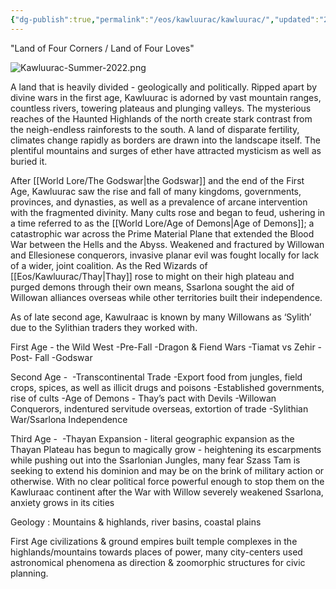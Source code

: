 ```yaml
---
{"dg-publish":true,"permalink":"/eos/kawluurac/kawluurac/","updated":"2024-12-24T21:18:09.592-05:00"}
---
```


"Land of Four Corners / Land of Four Loves"

![Kawluurac-Summer-2022.png](/img/user/Images/Kawluurac-Summer-2022.png)

A land that is heavily divided - geologically and politically. Ripped apart by divine wars in the first age, Kawluurac is adorned by vast mountain ranges, countless rivers, towering plateaus and plunging valleys. The mysterious reaches of the Haunted Highlands of the north create stark contrast from the neigh-endless rainforests to the south. A land of disparate fertility, climates change rapidly as borders are drawn into the landscape itself. The plentiful mountains and surges of ether have attracted mysticism as well as buried it. 

After [[World Lore/The Godswar\|the Godswar]] and the end of the First Age, Kawluurac saw the rise and fall of many kingdoms, governments, provinces, and dynasties, as well as a prevalence of arcane intervention with the fragmented divinity. Many cults rose and began to feud, ushering in a time referred to as the [[World Lore/Age of Demons\|Age of Demons]]; a catastrophic war across the Prime Material Plane that extended the Blood War between the Hells and the Abyss. Weakened and fractured by Willowan and Ellesionese conquerors, invasive planar evil was fought locally for lack of a wider, joint coalition. As the Red Wizards of [[Eos/Kawluurac/Thay\|Thay]] rose to might on their high plateau and purged demons through their own means, Ssarlona sought the aid of Willowan alliances overseas while other territories built their independence. 

As of late second age, Kawulraac is known by many Willowans as ‘Sylith’ due to the Sylithian traders they worked with. 

First Age - the Wild West
	-Pre-Fall
	-Dragon & Fiend Wars
	-Tiamat vs Zehir
	-Post- Fall
	-Godswar

Second Age - 
	-Transcontinental Trade
	-Export food from jungles, field crops, spices, as well as illicit drugs and poisons
	-Established governments, rise of cults
	-Age of Demons - Thay’s pact with Devils
	-Willowan Conquerors, indentured servitude overseas, extortion of trade
	-Sylithian War/Ssarlona Independence 

Third Age - 
	-Thayan Expansion - literal geographic expansion as the Thayan Plateau has begun to magically grow - heightening its escarpments while pushing out into the Ssarlonian Jungles, many fear Szass Tam is seeking to extend his dominion and may be on the brink of military action or otherwise. With no clear political force powerful enough to stop them on the Kawluraac continent after the War with Willow severely weakened Ssarlona, anxiety grows in its cities 

Geology : Mountains & highlands, river basins, coastal plains 

First Age civilizations & ground empires built temple complexes in the highlands/mountains towards places of power, many city-centers used astronomical phenomena as direction & zoomorphic structures for civic planning.

